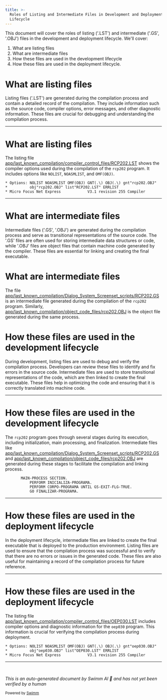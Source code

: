 ```yaml
---
title: >-
  Roles of Listing and Intermediate Files in Development and Deployment
  Lifecycle
---
```

This document will cover the roles of listing ('.LST') and intermediate ('.GS', '.OBJ') files in the development and deployment lifecycle. We'll cover:

1. What are listing files
2. What are intermediate files
3. How these files are used in the development lifecycle
4. How these files are used in the deployment lifecycle.

# What are listing files

Listing files ('.LST') are generated during the compilation process and contain a detailed record of the compilation. They include information such as the source code, compiler options, error messages, and other diagnostic information. These files are crucial for debugging and understanding the compilation process.

<SwmSnippet path="/app/last_known_compilation/compiler_control_files/RCP202.LST" line="3">

---

# What are listing files

The listing file <SwmPath>[app/last_known_compilation/compiler_control_files/RCP202.LST](app/last_known_compilation/compiler_control_files/RCP202.LST)</SwmPath> shows the compiler options used during the compilation of the <SwmToken path="app/last_known_compilation/compiler_control_files/RCP202.LST" pos="3:26:26" line-data="* Options: NOLIST NOASMLIST OMF(OBJ) GNT(.\) OBJ(.\) gnt&quot;rcp202.OBJ&quot;">`rcp202`</SwmToken> program. It includes options like <SwmToken path="app/last_known_compilation/compiler_control_files/RCP202.LST" pos="3:5:5" line-data="* Options: NOLIST NOASMLIST OMF(OBJ) GNT(.\) OBJ(.\) gnt&quot;rcp202.OBJ&quot;">`NOLIST`</SwmToken>, <SwmToken path="app/last_known_compilation/compiler_control_files/RCP202.LST" pos="3:7:7" line-data="* Options: NOLIST NOASMLIST OMF(OBJ) GNT(.\) OBJ(.\) gnt&quot;rcp202.OBJ&quot;">`NOASMLIST`</SwmToken>, and <SwmToken path="app/last_known_compilation/compiler_control_files/RCP202.LST" pos="3:9:12" line-data="* Options: NOLIST NOASMLIST OMF(OBJ) GNT(.\) OBJ(.\) gnt&quot;rcp202.OBJ&quot;">`OMF(OBJ)`</SwmToken>.

```lst
* Options: NOLIST NOASMLIST OMF(OBJ) GNT(.\) OBJ(.\) gnt"rcp202.OBJ"
*          obj"rcp202.OBJ" list"RCP202.LST" ERRLIST
* Micro Focus Net Express            V3.1 revision 255 Compiler
```

---

</SwmSnippet>

# What are intermediate files

Intermediate files ('.GS', '.OBJ') are generated during the compilation process and serve as transitional representations of the source code. The '.GS' files are often used for storing intermediate data structures or code, while '.OBJ' files are object files that contain machine code generated by the compiler. These files are essential for linking and creating the final executable.

# What are intermediate files

The file <SwmPath>[app/last_known_compilation/Dialog_System_Screenset_scripts/RCP202.GS](app/last_known_compilation/Dialog_System_Screenset_scripts/RCP202.GS)</SwmPath> is an intermediate file generated during the compilation of the <SwmToken path="app/last_known_compilation/compiler_control_files/RCP202.LST" pos="3:26:26" line-data="* Options: NOLIST NOASMLIST OMF(OBJ) GNT(.\) OBJ(.\) gnt&quot;rcp202.OBJ&quot;">`rcp202`</SwmToken> program. Similarly, <SwmPath>[app/last_known_compilation/object_code_files/rcp202.OBJ](app/last_known_compilation/object_code_files/rcp202.OBJ)</SwmPath> is the object file generated during the same process.

# How these files are used in the development lifecycle

During development, listing files are used to debug and verify the compilation process. Developers can review these files to identify and fix errors in the source code. Intermediate files are used to store transitional representations of the code, which are then linked to create the final executable. These files help in optimizing the code and ensuring that it is correctly translated into machine code.

<SwmSnippet path="/src/rcp/rcp202a.cbl" line="341">

---

# How these files are used in the development lifecycle

The <SwmToken path="app/last_known_compilation/compiler_control_files/RCP202.LST" pos="3:26:26" line-data="* Options: NOLIST NOASMLIST OMF(OBJ) GNT(.\) OBJ(.\) gnt&quot;rcp202.OBJ&quot;">`rcp202`</SwmToken> program goes through several stages during its execution, including initialization, main processing, and finalization. Intermediate files like <SwmPath>[app/last_known_compilation/Dialog_System_Screenset_scripts/RCP202.GS](app/last_known_compilation/Dialog_System_Screenset_scripts/RCP202.GS)</SwmPath> and <SwmPath>[app/last_known_compilation/object_code_files/rcp202.OBJ](app/last_known_compilation/object_code_files/rcp202.OBJ)</SwmPath> are generated during these stages to facilitate the compilation and linking process.

```cobol
       MAIN-PROCESS SECTION.
           PERFORM INICIALIZA-PROGRAMA.
           PERFORM CORPO-PROGRAMA UNTIL GS-EXIT-FLG-TRUE.
           GO FINALIZAR-PROGRAMA.
```

---

</SwmSnippet>

# How these files are used in the deployment lifecycle

In the deployment lifecycle, intermediate files are linked to create the final executable that is deployed to the production environment. Listing files are used to ensure that the compilation process was successful and to verify that there are no errors or issues in the generated code. These files are also useful for maintaining a record of the compilation process for future reference.

<SwmSnippet path="/app/last_known_compilation/compiler_control_files/OEP030.LST" line="3">

---

# How these files are used in the deployment lifecycle

The listing file <SwmPath>[app/last_known_compilation/compiler_control_files/OEP030.LST](app/last_known_compilation/compiler_control_files/OEP030.LST)</SwmPath> includes compiler options and diagnostic information for the <SwmToken path="app/last_known_compilation/compiler_control_files/OEP030.LST" pos="3:26:26" line-data="* Options: NOLIST NOASMLIST OMF(OBJ) GNT(.\) OBJ(.\) gnt&quot;oep030.OBJ&quot;">`oep030`</SwmToken> program. This information is crucial for verifying the compilation process during deployment.

```lst
* Options: NOLIST NOASMLIST OMF(OBJ) GNT(.\) OBJ(.\) gnt"oep030.OBJ"
*          obj"oep030.OBJ" list"OEP030.LST" ERRLIST
* Micro Focus Net Express            V3.1 revision 255 Compiler
```

---

</SwmSnippet>

&nbsp;

*This is an auto-generated document by Swimm AI 🌊 and has not yet been verified by a human*

<SwmMeta version="3.0.0" repo-id="Z2l0aHViJTNBJTNBa2VsbG8lM0ElM0Fzd2ltbWlv" repo-name="kello"><sup>Powered by [Swimm](/)</sup></SwmMeta>
